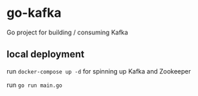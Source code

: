 # go-kafka

Go project for building / consuming Kafka

## local deployment

run `docker-compose up -d` for spinning up Kafka and Zookeeper

run `go run main.go`